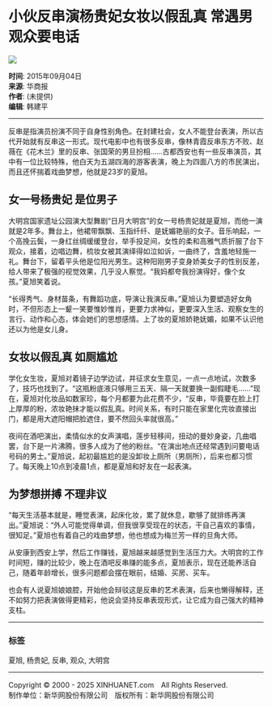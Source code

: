 # 小伙反串演杨贵妃女妆以假乱真 常遇男观众要电话

![](http://www.xinhuanet.com/politics/2015-09/04/ewm_1281956501n.jpg)

**时间**: 2015年09月04日  
**来源**: 华商报  
**作者**: (未提供)  
**编辑**: 韩建平  

---

反串是指演员扮演不同于自身性别角色。在封建社会，女人不能登台表演，所以古代开始就有反串这一形式。现代电影中也有很多反串，像林青霞反串东方不败、赵薇在《花木兰》里的反串、张国荣的男旦扮相……古都西安也有一些反串演员，其中有一位比较特殊，他白天为五湖四海的游客表演，晚上为四面八方的市民演出，而且还怀揣着戏曲梦想，他就是23岁的夏旭。

## 女一号杨贵妃 是位男子

大明宫国家遗址公园演大型舞剧“日月大明宫”的女一号杨贵妃就是夏旭，而他一演就是2年多。舞台上，他裙带飘飘、玉指纤纤、是妩媚艳丽的女子。音乐响起，一个高挽云鬓，一身红丝绸缓缓登台，举手投足间，女性的柔和高雅气质折服了台下观众，接着，边唱边舞，梳妆女被其演绎得如泣如诉，一曲终了，含羞地轻施一礼。舞台下，留着平头他是位阳光男生。这种阳刚男子变身娇美女子的性别反差，给人带来了极强的视觉效果，几乎没人察觉。“我妈都夸我扮演得好，像个女孩。”夏旭笑着说。

“长得秀气、身材苗条，有舞蹈功底，导演让我演反串。”夏旭认为要塑造好女角时，不但形态上一颦一笑要惟妙惟肖，更要力求神似，更要深入生活、观察女生的言行、动作和心态，体会她们的思想感情。上了妆的夏旭娇艳妩媚，如果不认识他还以为他是女儿身。

## 女妆以假乱真 如厕尴尬

学化女生妆，夏旭对着镜子边学边试，并征求女生意见，一点一点地试，次数多了，技巧也找到了。“这瓶粉底液只够用三五天、隔一天就要换一副假睫毛……”现在，夏旭对化妆品如数家珍，每个月都要为此花费不少，“反串，毕竟要在脸上打上厚厚的粉，浓妆艳抹才能以假乱真。时间关系，有时只能在家里化完妆直接出门，都是用大遮阳帽把脸遮住，要不然回头率就很高。”

夜间在酒吧演出，柔情似水的女声演唱，莲步轻移间，扭动的曼妙身姿，几曲唱罢，台下是一片沸腾，很多人成为了他的粉丝。“在演出地点还经常遇到问要电话号码的男士。”夏旭说，起初最尴尬的是没卸妆上厕所（男厕所），后来也都习惯了。每天晚上10点到凌晨1点，都是夏旭和好友在一起表演。

## 为梦想拼搏 不理非议

“每天生活基本就是，睡觉表演，起床化妆，累了就休息，歇够了就排练再演出。”夏旭说：“外人可能觉得单调，但我很享受现在的状态，干自己喜欢的事情，很知足。”夏旭也有着自己的戏曲梦想，他也想成为梅兰芳一样的旦角大师。

从安康到西安上学，然后工作赚钱，夏旭越来越感觉到生活压力大。大明宫的工作时间短，赚的比较少，晚上在酒吧反串赚的能多点，夏旭表示，现在还能养活自己，随着年龄增长，很多问题都会摆在眼前，结婚、买房、买车。

也会有人说夏旭娘娘腔，开始他会辩驳这是反串的艺术表演，后来也懒得解释，还不如努力把表演做得更精彩，他说会坚持反串表现形式，让它成为自己强大的精神支柱。

---

### 标签
夏旭, 杨贵妃, 反串, 观众, 大明宫

--- 

Copyright © 2000 - 2025 XINHUANET.com　All Rights Reserved.  
制作单位：新华网股份有限公司　版权所有：新华网股份有限公司